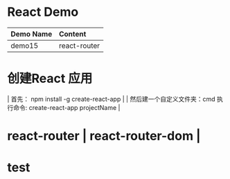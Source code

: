 # React Demo

| Demo Name | Content |
| :-------- | :------ |
| demo15	| react-router |

# 创建React 应用
| 首先： npm install -g create-react-app |
| 然后建一个自定义文件夹：cmd 执行命令:  create-react-app  projectName |

# react-router | react-router-dom | 

# test